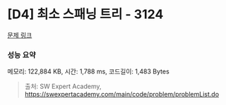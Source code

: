 # [D4] 최소 스패닝 트리 - 3124 

[문제 링크](https://swexpertacademy.com/main/code/problem/problemDetail.do?contestProbId=AV_mSnmKUckDFAWb) 

### 성능 요약

메모리: 122,884 KB, 시간: 1,788 ms, 코드길이: 1,483 Bytes



> 출처: SW Expert Academy, https://swexpertacademy.com/main/code/problem/problemList.do
